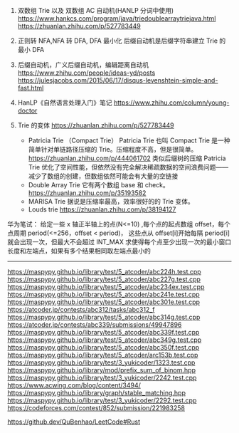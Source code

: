 1. 双数组 Trie 以及 双数组 AC 自动机(HANLP 分词中使用)
   https://www.hankcs.com/program/java/triedoublearraytriejava.html
   https://zhuanlan.zhihu.com/p/527783449
2. 正则转 NFA,NFA 转 DFA, DFA 最小化
   后缀自动机是后缀字符串建立 Trie 的最小 DFA
3. 后缀自动机，广义后缀自动机，编辑距离自动机
   https://www.zhihu.com/people/ideas-yd/posts
   https://julesjacobs.com/2015/06/17/disqus-levenshtein-simple-and-fast.html
4. HanLP《自然语言处理入门》笔记
   https://www.zhihu.com/column/young-doctor

5. Trie 的变体
   https://zhuanlan.zhihu.com/p/527783449

   - Patricia Trie （Compact Trie）
     Patricia Trie 也叫 Compact Trie 是一种简单针对单链路径压缩的 Trie。压缩程度不高，但是很简单。
     https://zhuanlan.zhihu.com/p/444061702
     类似后缀树的压缩
     Patricia Trie 优化了空间性能，但依然没有完全解决稀疏数据的空间浪费问题——减少了数组的创建，但数组依然可能会有大量的空链接
   - Double Array Trie
     它有两个数组 base 和 check。
     https://zhuanlan.zhihu.com/p/35193582
   - MARISA Trie
     据说是压缩率最高，效率很好的的 Trie 变体。
   - Louds trie
     https://zhuanlan.zhihu.com/p/38194127

华为笔试：
给定一些 x 轴正半轴上的点(N<=10) ,每个点的起点数组 offset，每个点周期 period(<=256，offset < period)，
这些点从 offset[i]开始每隔 period[i]就会出现一次，但最大不会超过 INT_MAX
求使得每个点至少出现一次的最小窗口长度和左端点，如果有多个结果相同取左端点最小的

---

https://maspypy.github.io/library/test/5_atcoder/abc224h.test.cpp
https://maspypy.github.io/library/test/5_atcoder/abc227g.test.cpp
https://maspypy.github.io/library/test/5_atcoder/abc234ex.test.cpp
https://maspypy.github.io/library/test/5_atcoder/abc241e.test.cpp
https://maspypy.github.io/library/test/5_atcoder/abc301e.test.cpp
https://atcoder.jp/contests/abc312/tasks/abc312_f
https://maspypy.github.io/library/test/5_atcoder/abc314g.test.cpp
https://atcoder.jp/contests/abc339/submissions/49947896
https://maspypy.github.io/library/test/5_atcoder/abc339f.test.cpp
https://maspypy.github.io/library/test/5_atcoder/abc349g.test.cpp
https://maspypy.github.io/library/test/5_atcoder/abc350f.test.cpp
https://maspypy.github.io/library/test/5_atcoder/arc153b.test.cpp
https://maspypy.github.io/library/test/3_yukicoder/1323.test.cpp
https://maspypy.github.io/library/mod/prefix_sum_of_binom.hpp
https://maspypy.github.io/library/test/3_yukicoder/2242.test.cpp
https://www.acwing.com/blog/content/3494/
https://maspypy.github.io/library/graph/stable_matching.hpp
https://maspypy.github.io/library/test/3_yukicoder/2292.test.cpp
https://codeforces.com/contest/852/submission/221983258

https://github.dev/QuBenhao/LeetCode#Rust
